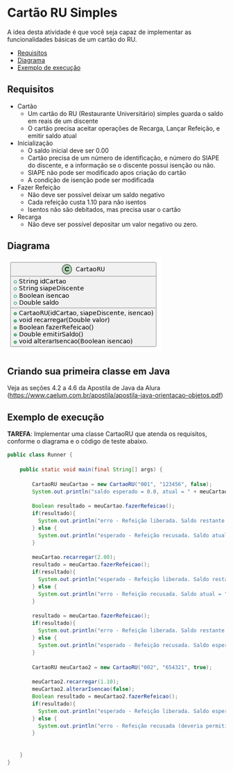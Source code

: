 # Cartão RU Simples

A idea desta atividade é que você seja capaz de implementar as funcionalidades
básicas de um cartão do RU.

- [Requisitos](#requisitos)
- [Diagrama](#diagrama)
- [Exemplo de execução](#exemplo-de-execução)

## Requisitos

- Cartão
  - Um cartão do RU (Restaurante Universitário) simples guarda o saldo em reais de um discente
  - O cartão precisa aceitar operações de Recarga, Lançar Refeição, e emitir saldo atual
- Inicialização
  - O saldo inicial deve ser 0.00
  - Cartão precisa de um número de identificação, e número do SIAPE do discente, e a informação se o discente possui isenção ou não.
  - SIAPE não pode ser modificado apos criação do cartão
  - A condição de isenção pode ser modificada
- Fazer Refeição
  - Não deve ser possível deixar um saldo negativo
  - Cada refeição custa 1.10 para não isentos
  - Isentos não são debitados, mas precisa usar o cartão
- Recarga
  - Não deve ser possível depositar um valor negativo ou zero.
  

## Diagrama
![Diagrama UML](cartaoru.png)


## Criando sua primeira classe em Java 

Veja as seções 4.2 a 4.6 da Apostila de Java da Alura (https://www.caelum.com.br/apostila/apostila-java-orientacao-objetos.pdf)

## Exemplo de execução 

**TAREFA**: Implementar uma classe CartaoRU que atenda os requisitos, conforme o diagrama e o código de teste abaixo.

```java
public class Runner {

    public static void main(final String[] args) {

        CartaoRU meuCartao = new CartaoRU("001", "123456", false);
        System.out.println("saldo esperado = 0.0, atual = " + meuCartao.emitirSaldo());

        Boolean resultado = meuCartao.fazerRefeicao();
        if(resultado){
          System.out.println("erro - Refeição liberada. Saldo restante = " + meuCartao.emitirSaldo());
        } else {
          System.out.println("esperado - Refeição recusada. Saldo atual = " + meuCartao.emitirSaldo());
        }

        meuCartao.recarregar(2.00);
        resultado = meuCartao.fazerRefeicao();
        if(resultado){
          System.out.println("esperado - Refeição liberada. Saldo restante = 0.90, atual = " + meuCartao.emitirSaldo());
        } else {
          System.out.println("erro - Refeição recusada. Saldo atual = " + meuCartao.emitirSaldo());
        }

        resultado = meuCartao.fazerRefeicao();
        if(resultado){
          System.out.println("erro - Refeição liberada. Saldo restante = " + meuCartao.emitirSaldo());
        } else {
          System.out.println("esperado - Refeição recusada. Saldo esperado = 0.90, atual = " + meuCartao.emitirSaldo());
        }        

        CartaoRU meuCartao2 = new CartaoRU("002", "654321", true);
        
        meuCartao2.recarregar(1.10);
        meuCartao2.alterarIsencao(false);
        Boolean resultado = meuCartao2.fazerRefeicao();
        if(resultado){
          System.out.println("esperado - Refeição liberada. Saldo esperado = 1.10, atual = " + meuCartao2.emitirSaldo());
        } else {
          System.out.println("erro - Refeição recusada (deveria permitir para isentos)");
        }        


    }
}
```
